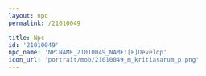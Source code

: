 ```yaml
---
layout: npc
permalink: /21010049

title: Npc
id: '21010049'
npc_name: 'NPCNAME_21010049_NAME:[F]Develop'
icon_url: 'portrait/mob/21010049_m_kritiasarum_p.png'
---
```

